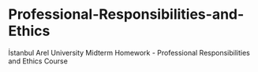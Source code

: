 # Professional-Responsibilities-and-Ethics
İstanbul Arel University Midterm Homework - Professional Responsibilities and Ethics Course 
